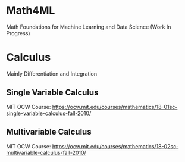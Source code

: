 # Math4ML
Math Foundations for Machine Learning and Data Science (Work In Progress)

# Calculus
Mainly Differentiation and Integration
## Single Variable Calculus
MIT OCW Course:
https://ocw.mit.edu/courses/mathematics/18-01sc-single-variable-calculus-fall-2010/
## Multivariable Calculus
MIT OCW Course:
https://ocw.mit.edu/courses/mathematics/18-02sc-multivariable-calculus-fall-2010/

